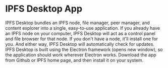 # IPFS Desktop App
IPFS Desktop bundles an IPFS node, file manager, peer manager, and content explorer into a single, easy-to-use application. 
If you already have an IPFS node on your computer, IPFS Desktop will act as a control panel and file browser for that node. If you don't have a node, it'll install one for you. And either way, IPFS Desktop will automatically check for updates.
IPFS Desktop is built using the Electron framework (opens new window), so the application should work wherever Electron works.
Download the app from Github or IPFS home page, and then install it on your system.